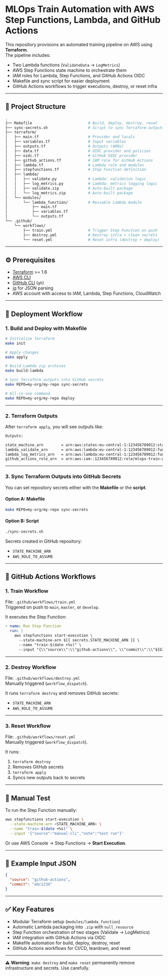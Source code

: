 # MLOps Train Automation with AWS Step Functions, Lambda, and GitHub Actions

This repository provisions an automated training pipeline on AWS using **Terraform**.  
The pipeline includes:

- Two Lambda functions (`ValidateData` → `LogMetrics`)  
- AWS Step Functions state machine to orchestrate them  
- IAM roles for Lambda, Step Functions, and GitHub Actions OIDC  
- Makefile and sync script for easier deployment  
- GitHub Actions workflows to trigger executions, destroy, or reset infra  

---

## 📂 Project Structure

```bash
.
├── Makefile                         # Build, deploy, destroy, reset
├── sync-secrets.sh                  # Script to sync Terraform outputs with GitHub secrets
├── terraform/
│   ├── main.tf                      # Provider and locals
│   ├── variables.tf                 # Input variables
│   ├── outputs.tf                   # Outputs (ARNs)
│   ├── data.tf                      # OIDC provider and policies
│   ├── oidc.tf                      # GitHub OIDC provider
│   ├── github_actions.tf            # IAM role for GitHub Actions
│   ├── lambda.tf                    # Lambda role and modules
│   ├── stepfunctions.tf             # Step Function definition
│   ├── lambda/
│   │   ├── validate.py              # Lambda: validation logic
│   │   ├── log_metrics.py           # Lambda: metrics logging logic
│   │   ├── validate.zip             # Auto-built package
│   │   └── log_metrics.zip          # Auto-built package
│   └── modules/
│       └── lambda_function/         # Reusable Lambda module
│           ├── main.tf
│           ├── variables.tf
│           └── outputs.tf
└── .github/
    └── workflows/
        ├── train.yml                # Trigger Step Function on push
        ├── destroy.yml              # Destroy infra + clean secrets
        └── reset.yml                # Reset infra (destroy + deploy)
```

---

## ⚙️ Prerequisites

- [Terraform](https://developer.hashicorp.com/terraform/downloads) >= 1.6  
- [AWS CLI](https://docs.aws.amazon.com/cli/latest/userguide/getting-started-install.html)  
- [GitHub CLI](https://cli.github.com/) (`gh`)  
- [jq](https://stedolan.github.io/jq/) for JSON parsing  
- AWS account with access to IAM, Lambda, Step Functions, CloudWatch  

---

## 🚀 Deployment Workflow

### 1. Build and Deploy with Makefile

```bash
# Initialize Terraform
make init

# Apply changes
make apply

# Build Lambda zip archives
make build-lambda

# Sync Terraform outputs into GitHub secrets
make REPO=my-org/my-repo sync-secrets

# All-in-one command
make REPO=my-org/my-repo deploy
```

---

### 2. Terraform Outputs

After `terraform apply`, you will see outputs like:

```bash
Outputs:

state_machine_arn        = arn:aws:states:eu-central-1:123456789012:stateMachine:mlops-train-train-pipeline
lambda_validate_arn      = arn:aws:lambda:eu-central-1:123456789012:function:mlops-train-validate
lambda_log_metrics_arn   = arn:aws:lambda:eu-central-1:123456789012:function:mlops-train-log-metrics
github_actions_role_arn  = arn:aws:iam::123456789012:role/mlops-train-github-actions-role
```

---

### 3. Sync Terraform Outputs into GitHub Secrets

You can set repository secrets either with the **Makefile** or the **script**.

#### Option A: Makefile

```bash
make REPO=my-org/my-repo sync-secrets
```

#### Option B: Script

```bash
./sync-secrets.sh
```

Secrets created in GitHub repository:

- `STATE_MACHINE_ARN`
- `AWS_ROLE_TO_ASSUME`

---

## 🔄 GitHub Actions Workflows

### 1. Train Workflow

File: `.github/workflows/train.yml`  
Triggered on push to `main`, `master`, or `develop`.

It executes the Step Function:

```yaml
- name: Run Step Function
  run: |
    aws stepfunctions start-execution \
      --state-machine-arn ${{ secrets.STATE_MACHINE_ARN }} \
      --name "train-$(date +%s)" \
      --input "{\\"source\\":\\"github-actions\\", \\"commit\\":\\"${GITHUB_SHA::7}\\"}"
```

---

### 2. Destroy Workflow

File: `.github/workflows/destroy.yml`  
Manually triggered (`workflow_dispatch`).  

It runs `terraform destroy` and removes GitHub secrets:

- `STATE_MACHINE_ARN`
- `AWS_ROLE_TO_ASSUME`

---

### 3. Reset Workflow

File: `.github/workflows/reset.yml`  
Manually triggered (`workflow_dispatch`).  

It runs:

1. `terraform destroy`
2. Removes GitHub secrets
3. `terraform apply`
4. Syncs new outputs back to secrets  

---

## 🧪 Manual Test

To run the Step Function manually:

```bash
aws stepfunctions start-execution \
  --state-machine-arn <STATE_MACHINE_ARN> \
  --name "train-$(date +%s)" \
  --input '{"source":"manual-cli","note":"test run"}'
```

Or use AWS Console → Step Functions → **Start Execution**.

---

## 📝 Example Input JSON

```json
{
  "source": "github-actions",
  "commit": "abc1234"
}
```

---

## ✅ Key Features

- Modular Terraform setup (`modules/lambda_function`)  
- Automatic Lambda packaging into `.zip` with `null_resource`  
- Step Function orchestration of two stages (Validate → LogMetrics)  
- IAM integration with GitHub Actions via OIDC  
- Makefile automation for build, deploy, destroy, reset  
- GitHub Actions workflows for CI/CD, teardown, and reset  

---

⚠️ **Warning**: `make destroy` and `make reset` permanently remove infrastructure and secrets. Use carefully.
